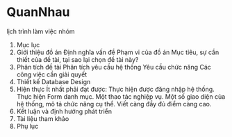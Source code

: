 # QuanNhau
lịch trình làm việc nhóm
1. Mục lục
2. Giới thiệu đồ án
  Định nghĩa vấn đề
  Phạm vi của đồ án
  Mục tiêu, sự cần thiết của đề tài, tại sao lại chọn đề tài này?
3. Phân tích đề tài
  Phân tích yêu cầu hệ thống
  Yêu cầu chức năng
  Các công việc cần giải quyết
4. Thiết kế
  Database Design
5. Hiện thực
  Ít nhất phải đạt được:
    Thực hiện được đăng nhập hệ thống.
    Thực hiện Form danh mục.
    Một thao tác nghiệp vụ.
  Một số giao diện của hệ thống, mô tả chức năng cụ thể.
  Viết càng đầy đủ điểm càng cao.
6. Kết luận và định hướng phát triển
7. Tài liệu tham khảo
8. Phụ lục

